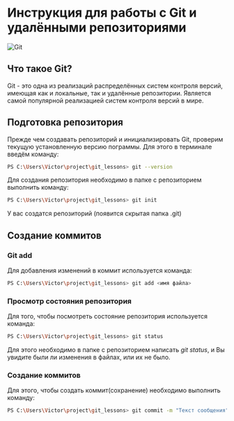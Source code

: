 # Инструкция для работы с Git и удалёнными репозиториями

![Git](git_image.jpg)

## Что такое Git?
Git - это одна из реализаций распределённых систем контроля версий,
имеющая как и локальные, так и удалённые репозитории. Является самой популярной
реализацией систем контроля версий в мире.
## Подготовка репозитория
Прежде чем создавать репозиторий и инициализировать Git, проверим текущую установленную
версию пограммы. Для этого в терминале введём команду:
```sh
PS C:\Users\Victor\project\git_lessons> git --version 
```
Для создания репозитория необходимо в папке с репозиторием выполнить команду:
```sh
PS C:\Users\Victor\project\git_lessons> git init
```
У вас создатся репозиторий (появится
скрытая папка .git)

## Создание коммитов

### Git add
Для добавления изменений в коммит используется команда:
```sh
PS C:\Users\Victor\project\git_lessons> git add <имя файла>
```
### Просмотр состояния репозитория
Для того, чтобы посмотреть состояние репозитория
используется команда:
```sh
PS C:\Users\Victor\project\git_lessons> git status
```
Для этого необходимо в папке с репозиторием
написать *git status*, и Вы увидите были ли изменения в файлах, или их не было.

### Создание коммитов
Для этого, чтобы создать коммит(сохранение) необходимо выполнить команду:

```sh
PS C:\Users\Victor\project\git_lessons> git commit -m "Текст сообщения"
```